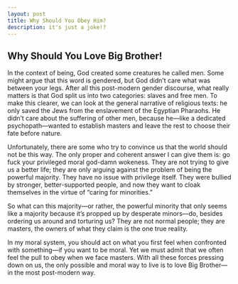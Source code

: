 ```yaml
---
layout: post
title: Why Should You Obey Him?
description: it's just a joke!?
---
```


## Why Should You Love Big Brother!

<p>
In the context of being, God created some creatures he called men. Some might argue that this word is gendered, but God didn’t care what was between your legs. After all this post-modern gender discourse, what really matters is that God split us into two categories: slaves and free men. To make this clearer, we can look at the general narrative of religious texts: he only saved the Jews from the enslavement of the Egyptian Pharaohs. He didn’t care about the suffering of other men, because he—like a dedicated psychopath—wanted to establish masters and leave the rest to choose their fate before nature.
</p>
<p>
Unfortunately, there are some who try to convince us that the world should not be this way. The only proper and coherent answer I can give them is: go fuck your privileged moral god-damn wokeness. They are not trying to give us a better life; they are only arguing against the problem of being the powerful majority. They have no issue with privilege itself. They were bullied by stronger, better-supported people, and now they want to cloak themselves in the virtue of “caring for minorities.”
</p>
<p>
So what can this majority—or rather, the powerful minority that only seems like a majority because it’s propped up by desperate minors—do, besides ordering us around and torturing us? They are not normal people; they are masters, the owners of what they claim is the one true reality.
</p>
<p>
In my moral system, you should act on what you first feel when confronted with something—if you want to be moral. Yet we must admit that we often feel the pull to obey when we face masters. With all these forces pressing down on us, the only possible and moral way to live is to love Big Brother—in the most post-modern way.
</p>
